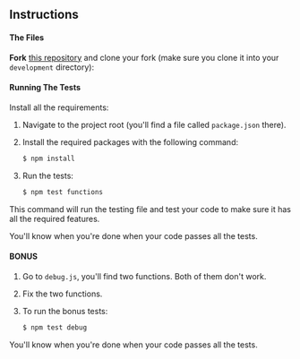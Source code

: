 ## Instructions

#### The Files

**Fork** [this repository](https://github.com/JoinCODED/PreCourse-Project/) and clone your fork (make sure you clone it into your `development` directory):

#### Running The Tests

Install all the requirements:

1. Navigate to the project root (you'll find a file called `package.json` there).
2. Install the required packages with the following command:

   ```bash
   $ npm install
   ```

3. Run the tests:

   ```bash
   $ npm test functions
   ```

This command will run the testing file and test your code to make sure it has all the required features.

You'll know when you're done when your code passes all the tests.

#### BONUS

1. Go to `debug.js`, you'll find two functions. Both of them don't work.
2. Fix the two functions.
3. To run the bonus tests:

   ```bash
   $ npm test debug
   ```

You'll know when you're done when your code passes all the tests.
